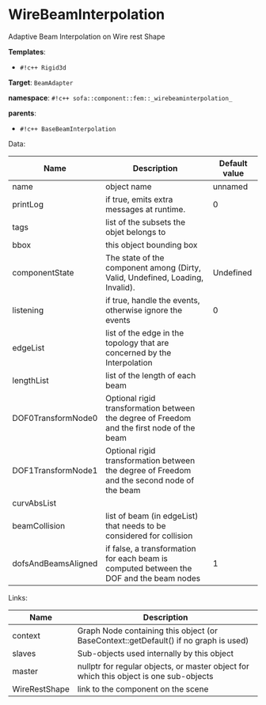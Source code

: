 # WireBeamInterpolation

Adaptive Beam Interpolation on Wire rest Shape


__Templates__:

- `#!c++ Rigid3d`

__Target__: `BeamAdapter`

__namespace__: `#!c++ sofa::component::fem::_wirebeaminterpolation_`

__parents__: 

- `#!c++ BaseBeamInterpolation`

Data: 

<table>
<thead>
    <tr>
        <th>Name</th>
        <th>Description</th>
        <th>Default value</th>
    </tr>
</thead>
<tbody>
	<tr>
		<td>name</td>
		<td>
object name
</td>
		<td>unnamed</td>
	</tr>
	<tr>
		<td>printLog</td>
		<td>
if true, emits extra messages at runtime.
</td>
		<td>0</td>
	</tr>
	<tr>
		<td>tags</td>
		<td>
list of the subsets the objet belongs to
</td>
		<td></td>
	</tr>
	<tr>
		<td>bbox</td>
		<td>
this object bounding box
</td>
		<td></td>
	</tr>
	<tr>
		<td>componentState</td>
		<td>
The state of the component among (Dirty, Valid, Undefined, Loading, Invalid).
</td>
		<td>Undefined</td>
	</tr>
	<tr>
		<td>listening</td>
		<td>
if true, handle the events, otherwise ignore the events
</td>
		<td>0</td>
	</tr>
	<tr>
		<td>edgeList</td>
		<td>
list of the edge in the topology that are concerned by the Interpolation
</td>
		<td></td>
	</tr>
	<tr>
		<td>lengthList</td>
		<td>
list of the length of each beam
</td>
		<td></td>
	</tr>
	<tr>
		<td>DOF0TransformNode0</td>
		<td>
Optional rigid transformation between the degree of Freedom and the first node of the beam
</td>
		<td></td>
	</tr>
	<tr>
		<td>DOF1TransformNode1</td>
		<td>
Optional rigid transformation between the degree of Freedom and the second node of the beam
</td>
		<td></td>
	</tr>
	<tr>
		<td>curvAbsList</td>
		<td>

</td>
		<td></td>
	</tr>
	<tr>
		<td>beamCollision</td>
		<td>
list of beam (in edgeList) that needs to be considered for collision
</td>
		<td></td>
	</tr>
	<tr>
		<td>dofsAndBeamsAligned</td>
		<td>
if false, a transformation for each beam is computed between the DOF and the beam nodes
</td>
		<td>1</td>
	</tr>

</tbody>
</table>

Links: 

| Name | Description |
| ---- | ----------- |
|context|Graph Node containing this object (or BaseContext::getDefault() if no graph is used)|
|slaves|Sub-objects used internally by this object|
|master|nullptr for regular objects, or master object for which this object is one sub-objects|
|WireRestShape|link to the component on the scene|



